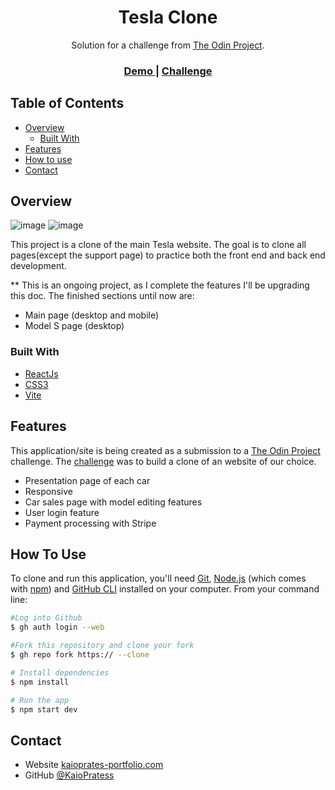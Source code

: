 <h1 align="center">Tesla Clone</h1>

<div align="center">
   Solution for a challenge from  <a href="https://www.theodinproject.com" target="_blank">The Odin Project</a>.
</div>

<div align="center">
  <h3>
    <a href="https://kaiopratess.github.io/tesla-clone/">
      Demo
    </a>
    <span> | </span>
    <a href="https://www.theodinproject.com/lessons/node-path-javascript-javascript-final-project">
      Challenge
    </a>
  </h3>
</div>

<!-- TABLE OF CONTENTS -->

## Table of Contents

- [Overview](#overview)
  - [Built With](#built-with)
- [Features](#features)
- [How to use](#how-to-use)
- [Contact](#contact)

<!-- OVERVIEW -->

## Overview

![image](https://user-images.githubusercontent.com/91703674/192283476-aa9f785c-8963-4bcf-95d0-339695379a31.png)
![image](https://user-images.githubusercontent.com/91703674/192283724-4ff6259c-2f5b-42ce-adae-adbaec348580.png)

This project is a clone of the main Tesla website. The goal is to clone all pages(except the support page) to practice both the front end and back end development.

** This is an ongoing project, as I complete the features I'll be upgrading this doc. The finished sections until now are:
 - Main page (desktop and mobile)
 - Model S page (desktop)

### Built With

- [ReactJs](https://reactjs.org/)
- [CSS3](https://developer.mozilla.org/pt-BR/docs/Web/CSS)
- [Vite](https://vitejs.dev/)

## Features

<!-- List the features of your application or follow the template. Don't share the figma file here :) -->

This application/site is being created as a submission to a [The Odin Project](https://www.theodinproject.com) challenge. The [challenge](https://www.theodinproject.com/lessons/node-path-javascript-javascript-final-project) was to build a clone of an website of our choice.

- Presentation page of each car
- Responsive
- Car sales page with model editing features
- User login feature
- Payment processing with Stripe

## How To Use

<!-- Example: -->

To clone and run this application, you'll need [Git](https://git-scm.com), [Node.js](https://nodejs.org/en/download/) (which comes with [npm](http://npmjs.com)) and [GitHub CLI](https://cli.github.com/) installed on your computer. From your command line:

```bash
#Log into Github
$ gh auth login --web

#Fork this repository and clone your fork
$ gh repo fork https:// --clone

# Install dependencies
$ npm install

# Run the app
$ npm start dev
```

## Contact

- Website [kaioprates-portfolio.com](https://{your-web-site-link})
- GitHub [@KaioPratess](https://github.com/KaioPratess)
